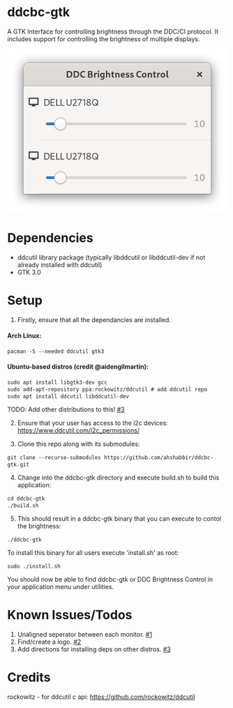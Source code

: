 # ddcbc-gtk
A GTK Interface for controlling brightness through the DDC/CI protocol. It includes support for controlling the brightness of multiple displays.

![ddcbc-gtk screenshot](https://raw.githubusercontent.com/ahshabbir/ddcbc-gtk/master/ddcbc-screenshot.png)

# Dependencies
- ddcutil library package (typically libddcutil or libddcutil-dev if not already installed with ddcutil)
- GTK 3.0

# Setup

1. Firstly, ensure that all the dependancies are installed.

#### Arch Linux:
```
pacman -S --needed ddcutil gtk3
```

#### Ubuntu-based distros (credit @aidengilmartin):
```
sudo apt install libgtk3-dev gcc
sudo add-apt-repository ppa:rockowitz/ddcutil # add ddcutil repo
sudo apt install ddcutil libddcutil-dev
```

TODO: Add other distributions to this! [#3](../../issues/3)

2. Ensure that your user has access to the i2c devices:
https://www.ddcutil.com/i2c_permissions/

3. Clone this repo along with its submodules:
```
git clone --recurse-submodules https://github.com/ahshabbir/ddcbc-gtk.git
```

4. Change into the ddcbc-gtk directory and execute build.sh to build this application:
```
cd ddcbc-gtk
./build.sh
```

5. This should result in a ddcbc-gtk binary that you can execute to contol the brightness:
```
./ddcbc-gtk
```

To install this binary for all users execute 'install.sh' as root:
```
sudo ./install.sh
```

You should now be able to find ddcbc-gtk or DDC Brightness Control in your application menu under utilities.

# Known Issues/Todos

1. Unaligned seperator between each monitor. [#1](../../issues/1)
2. Find/create a logo. [#2](../../issues/2)
3. Add directions for installing deps on other distros. [#3](../../issues/3)

# Credits
rockowitz - for ddcutil c api:
https://github.com/rockowitz/ddcutil
